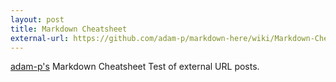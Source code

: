 ```yaml
---
layout: post
title: Markdown Cheatsheet
external-url: https://github.com/adam-p/markdown-here/wiki/Markdown-Cheatsheet
---
```

[adam-p's](https://github.com/adam-p) Markdown Cheatsheet
Test of external URL posts.
